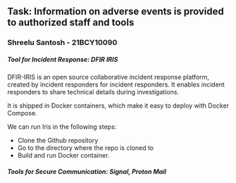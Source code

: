 <h2>Task: Information on adverse events is provided to authorized staff and tools</h2>

<h3>Shreelu Santosh - 21BCY10090</h3>

<h5>Tool for Incident Response: DFIR IRIS</h5>

<p>DFIR-IRIS is an open source collaborative incident response platform, created by incident responders for incident responders. It enables incident responders to share technical details during investigations.</p>

<p>It is shipped in Docker containers, which make it easy to deploy with Docker Compose.</p>

<p>We can run Iris in the following steps:</p>

<ul>
  <li>Clone the Github repository</li>
  <li>Go to the directory where the repo is cloned to</li>
  <li>Build and run Docker container.</li>
</ul>
  
<h5>Tools for Secure Communication: Signal, Proton Mail</h5>

<p></p>
